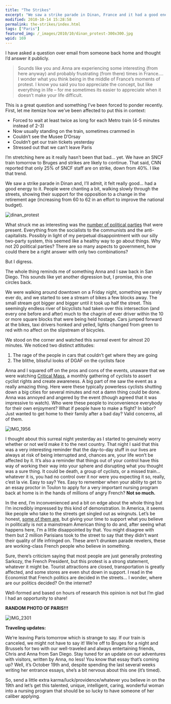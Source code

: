 ```yaml
---
title: "The Strikes"
excerpt: "We saw a strike parade in Dinan, France and it had a good energy to it. People were chanting a bit, walking slowly through the streets, showing their support for the opposition to a change in the retirement age."
modified: 2010-10-14 15:28:58
permalink: the-strikes/index.html
tags: ["Paris"]
featured_img: /_images/2010/10/dinan_protest-300x300.jpg
wpid: 169
---
```



I have asked a question over email from someone back home and thought I’d answer it publicly.

> Sounds like you and Anna are experiencing some interesting (from here anyway) and probably frustrating (from there) times in France…. I wonder what you think being in the middle of France’s moments of protest. I know you said you too appreciate the concept, but like everything in life – for me sometimes its easier to appreciate when it doesn’t make your life difficult.

This is a great question and something I’ve been forced to ponder recently. First, let me itemize how we’ve been affected to put this in context:

- Forced to wait at least twice as long for each Metro train (4-5 minutes instead of 2-3)
- Now usually standing on the train, sometimes crammed in
- Couldn’t see the Musee D’Orsay
- Couldn’t get our train tickets yesterday
- Stressed out that we can’t leave Paris

I’m stretching here as it really hasn’t been that bad… yet. We have an SNCF train tomorrow to Bruges and strikes are likely to continue. That said, CNN reported that only 25% of SNCF staff are on strike, down from 40%. I like that trend.

We saw a strike parade in Dinan and, I’ll admit, it felt really good… had a good energy to it. People were chanting a bit, walking slowly through the streets, showing their support for the opposition to a change in the retirement age (increasing from 60 to 62 in an effort to improve the national budget).

![](/_images/2010/10/dinan_protest.jpg "dinan_protest")

What struck me as interesting was the [number of political parties](http://en.wikipedia.org/wiki/List_of_political_parties_in_France) that were present. Everything from the socialists to the communists and the anti-capitalists. Possibly in light of my perpetual disappointment with our silly two-party system, this seemed like a healthy way to go about things. Why not 20 political parties? There are so many aspects to government, how could there be a right answer with only two combinations?

But I digress.

The whole thing reminds me of something Anna and I saw back in San Diego. This sounds like yet another digression but, I promise, this one circles back.

We were walking around downtown on a Friday night, something we rarely ever do, and we started to see a stream of bikes a few blocks away. The small stream got bigger and bigger until it took up half the street. This seemingly endless river of bicyclists had taken over this intersection (and every one before and after) much to the chagrin of ever driver within the 10 or more square blocks that were being held hostage. Cars jumped forward at the bikes, taxi drivers honked and yelled, lights changed from green to red with no affect on the slipstream of bicycles.

We stood on the corner and watched this surreal event for almost 20 minutes. We noticed two distinct attitudes:

1. The rage of the people in cars that couldn’t get where they are going
2. The blithe, blissful looks of DGAF on the cyclists face

Anna and I squared off on the pros and cons of the events, unaware that we were watching [Critical Mass](http://en.wikipedia.org/wiki/Critical_Mass), a monthly gathering of cyclists to assert cyclist rights and create awareness. A big part of me saw the event as a really amazing thing. Here were these typically powerless cyclists shutting down a big cities for several minutes and not a damn thing could be done. Anna was annoyed and angered by the event (though agreed that it was impressive to watch). Who were these people to inconvenience everybody for their own enjoyment? What if people have to make a flight? In labor? Just wanted to get home to their family after a bad day? Valid concerns, all of them.

![](/_images/2010/10/IMG_1956.jpg "IMG_1956")

I thought about this surreal night yesterday as I started to genuinely worry whether or not we’d make it to the next country. That night I said that this was a very interesting reminder that the day-to-day stuff in our lives are always at risk of being interrupted and, chances are, your life won’t be affected by it. It’s also a reminder that things out of your control have this way of working their way into your sphere and disrupting what you thought was a sure thing. It could be death, a group of cyclists, or a missed train… whatever it is, you had no control over it nor were you expecting it so, really, c’est la vie. Easy to say? Yes. Easy to remember when your ability to get to an essay proctor in Toulon to apply for a very important nursing program back at home is in the hands of millions of angry French? **Not so much.**

In the end, I’m inconvenienced and a bit on edge about the whole thing but I’m incredibly impressed by this kind of demonstration. In America, it seems like people who take to the streets get singled out as wingnuts. Let’s be honest, [some of them are](http://www.huffingtonpost.com/2009/04/16/10-most-offensive-tea-par_n_187554.html), but giving your time to support what you believe in politically is not a mainstream American thing to do and, after seeing what happens here, I’m a little disappointed by that. You might disagree with them but 2 million Parisians took to the street to say that they didn’t want their quality of life infringed on. These aren’t drunken parade revelers, these are working-class French people who believe in something.

Sure, there’s criticism saying that most people are just generally protesting Sarkozy, the French President, but this protest is a strong statement, whatever it might be. Tourist attractions are closed, transportation is greatly affected, and some stores are even shut down in support. I read in the Economist that French politics are decided in the streets… I wonder, where are our politics decided? On the internet?

Well-formed and based on hours of research this opinion is not but I’m glad I had an opportunity to share!

**RANDOM PHOTO OF PARIS!!!**

![](/_images/2010/10/IMG_2301.jpg "IMG_2301")

**Traveling updates:**

We’re leaving Paris tomorrow which is strange to say. If our train is canceled, we might not have to say it! We’re off to Bruges for a night and Brussels for two with our well-traveled and always entertaining friends, Chris and Anna from San Diego. Stay tuned for an update on our adventures with visitors, written by Anna, no less! You know that essay that’s coming up? Well, it’s October 19th and, despite spending the last several weeks writing her entrance essays, she’s a bit nervous about this one (it’s timed).

So, send a little extra karma/luck/providence/whatever you believe in on the 19th and let’s get this talented, unique, intelligent, caring, wonderful woman into a nursing program that should be so lucky to have someone of her caliber applying.
